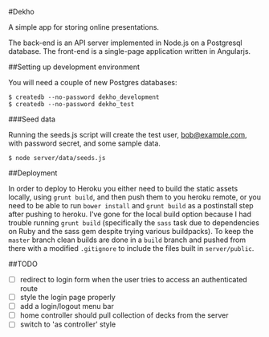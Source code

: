 #Dekho

A simple app for storing online presentations.

The back-end is an API server implemented in Node.js on a Postgresql
database. The front-end is a single-page application  written in
Angularjs.

##Setting up development environment

You will need a couple of new Postgres databases:

    $ createdb --no-password dekho_development
    $ createdb --no-password dekho_test

###Seed data

Running the seeds.js script will create the test user, bob@example.com,
with password secret, and some sample data.

    $ node server/data/seeds.js

##Deployment

In order to deploy to Heroku you either need to build the static assets
locally, using `grunt build`, and then push them to you heroku remote,
or you need to be able to run `bower install` and `grunt build` as a
postinstall step after pushing to heroku. I've gone for the local build
option because I had trouble running `grunt build` (specifically the
`sass` task due to dependencies on Ruby and the sass gem despite trying
various buildpacks). To keep the `master` branch clean builds are done in
a `build` branch and pushed from there with a modified `.gitignore` to
include the files built in `server/public`.

##TODO

 - [ ] redirect to login form when the user tries to access an authenticated route
 - [ ] style the login page properly
 - [ ] add a login/logout menu bar
 - [ ] home controller should pull collection of decks from the server
 - [ ] switch to 'as controller' style
